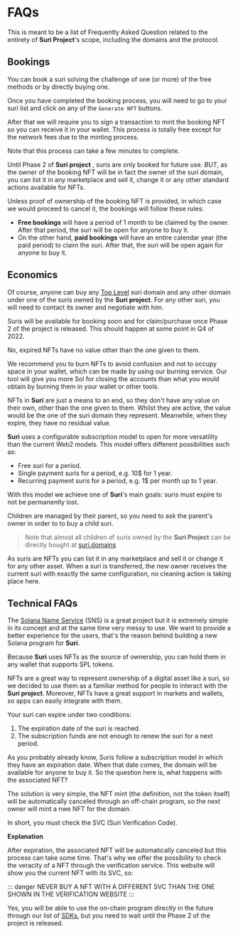 # FAQs

This is meant to be a list of Frequently Asked Question related to the entirety of **Suri Project**'s scope, including
the domains and the protocol.

## Bookings

<FaqBox title="How can I book a suri?">

You can book a suri solving the challenge of one (or more) of the free methods or by directly buying one.

</FaqBox>

<FaqBox title="How can I obtain the NFT corresponding to my booking?">

Once you have completed the booking process, you will need to go to your suri list and click on any of
the `Generate NFT` buttons.

After that we will require you to sign a transaction to mint the booking NFT so you can receive it in your wallet. This
process is totally free except for the network fees due to the minting process.

Note that this process can take a few minutes to complete.

</FaqBox>

<FaqBox title="I've already booked a suri, what can I do with it?">

Until Phase 2 of  **Suri project** , suris are only booked for future use. _BUT_, as the owner of the
booking NFT will be in fact the owner of the suri domain, you can list it in any marketplace and sell it, change it or
any other standard actions available for NFTs.

</FaqBox>

<FaqBox title="What happens if I lose a booking NFT or if I burn it?">

Unless proof of ownership of the booking NFT is provided, in which case we would proceed to cancel it, the bookings will
follow these rules:

- **Free bookings** will have a period of 1 month to be claimed by the owner. After that period, the suri will be open
  for anyone to buy it.
- On the other hand, **paid bookings** will have an entire calendar year (the paid period) to claim the suri. After
  that, the suri will be open again for anyone to buy it.

</FaqBox>

## Economics

<FaqBox title="Will I be able to buy my own Suri domain?">

Of course, anyone can buy any [Top Level][TLD] suri domain and any other domain under one of the suris owned by the
**Suri project**. For any other suri, you will need to contact its owner and negotiate with him.

</FaqBox>

<FaqBox title="When will I be able to buy a Suri domain?">

Suris will be available for booking soon and for claim/purchase once Phase 2 of the project is released. This should
happen at some point in Q4 of 2022.

</FaqBox>

<FaqBox title="Is there any value remaining in expired NFTs?">

No, expired NFTs have no value other than the one given to them.

We recommend you to burn NFTs to avoid confusion and not to occupy space in your wallet, which can be made by using
our burning service. Our tool will give you more Sol for closing the accounts than what you would obtain by burning them
in your wallet or other tools.

</FaqBox>

<FaqBox title="Are NFTs going to be sold as a source of revenue?">

NFTs in **Suri** are just a means to an end, so they don't have any value on their own, other than the one given to
them. Whilst they are active, the value would be the one of the suri domain they represent. Meanwhile, when they expire,
they have no
residual value.

</FaqBox>

<FaqBox title="Why is Suri using a subscription model?">

**Suri** uses a configurable subscription model to open for more versatility than the current Web2 models. This model
offers different possibilities such as:

- Free suri for a period.
- Single payment suris for a period, e.g. 10$ for 1 year.
- Recurring payment suris for a period, e.g. 1$ per month up to 1 year.

With this model we achieve one of **Suri**'s main goals: suris must expire to not be permanently lost.

</FaqBox>

<FaqBox title="Can I buy a sublevel of a suri?">

Children are managed by their parent, so you need to ask the parent's owner in order to to buy a child suri.

> Note that almost all children of suris owned by the **Suri Project** can be directly bought
> at [suri.domains](https://suri.domains)

</FaqBox>

<FaqBox title="Can I sell my Suri domain?">

As suris are NFTs you can list it in any marketplace and sell it or change it for any other asset. When a suri is
transferred, the new owner receives the current suri with exactly the same configuration, no cleaning action is taking
place here.

</FaqBox>

## Technical FAQs

<FaqBox title="Why don't we use SNS?">

The [Solana Name Service][SNS] (SNS) is a great project but it is extremely simple in its concept and at the same time
very messy to use. We want to provide a better experience for the users, that's the reason behind building a new Solana
program for **Suri**.

</FaqBox>

<FaqBox title="Can I hold my Suri domain's NFT in my wallet?">

Because **Suri** uses NFTs as the source of ownership, you can hold them in any wallet that supports SPL tokens.

</FaqBox>

<FaqBox title="Why does Suri use NFTs?">

NFTs are a great way to represent ownership of a digital asset like a suri, so we decided to use them as a familiar
method for people to interact with the **Suri project**. Moreover, NFTs have a great support in markets and wallets, so
apps can easily integrate with them.

</FaqBox>

<FaqBox title="When does my suri expire?">

Your suri can expire under two conditions:

1. The expiration date of the suri is reached.
2. The subscription funds are not enough to renew the suri for a next period.

</FaqBox>

<FaqBox title="What happens when my Suri domain expires?">

As you probably already know, Suris follow a subscription model in which they have an expiration date. When that date
comes, the domain will be available for anyone to buy it. So the question here is, what happens with the associated NFT?

The solution is very simple, the NFT mint (the definition, not the token itself) will be automatically canceled through
an off-chain program, so the next owner will mint a nwe NFT for the domain.

</FaqBox>

<FaqBox title="How do I confirm the veracity of a suri NFT?">

In short, you must check the SVC (Suri Verification Code).

**Explanation**

After expiration, the associated NFT will be automatically canceled but this process can take some time. That's why we
offer the possibility to check the veracity of a NFT through the verification service. This website will show you the
current NFT with its SVC, so:

::: danger
NEVER BUY A NFT WITH A DIFFERENT SVC THAN THE ONE SHOWN IN THE VERIFICATION WEBSITE
:::

</FaqBox>

<FaqBox title="Can I use the Suri's on-chain program directly?">

Yes, you will be able to use the on-chain program directly in the future through our list
of [SDKs](/development/sdk/), but you need to wait until the Phase 2 of the project is released.

</FaqBox>

[TLD]: https://en.wikipedia.org/wiki/Top-level_domain

[SNS]: https://spl.solana.com/name-service#:~:text=A%20SPL%20program%20for%20issuing,public%20keys%20with%20various%20links.